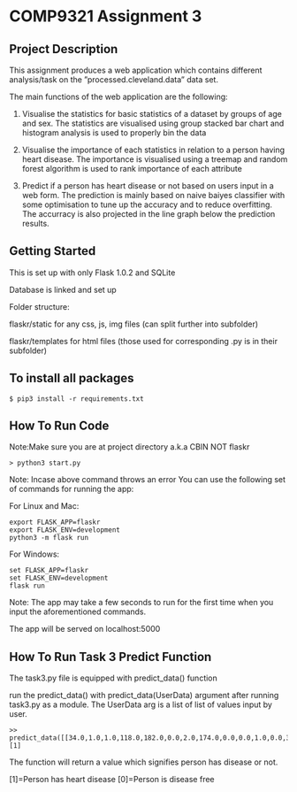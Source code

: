 # COMP9321 Assignment 3

## Project Description
This assignment produces a web application which contains different analysis/task on the ”processed.cleveland.data” data set.

The main functions of the web application are the following:
1) Visualise the statistics for basic statistics of a dataset by groups of
age and sex. The statistics are visualised using group stacked bar chart and histogram analysis is used to properly bin the data

2) Visualise the importance of each statistics in relation to a person having heart disease. The importance is visualised using a treemap and random forest algorithm is used to rank importance of each attribute

3) Predict if a person has heart disease or not based on users input in a web form. The prediction is mainly based on naive baiyes classifier with some optimisation to tune up the accuracy and to reduce overfitting. The accurracy is also projected in the line graph below the prediction results.

## Getting Started

This is set up with only Flask 1.0.2 and SQLite

Database is linked and set up


Folder structure:

flaskr/static for any css, js, img files (can split further into subfolder)

flaskr/templates for html files (those used for corresponding .py is in their subfolder)

## To install all packages

```
$ pip3 install -r requirements.txt

```

## How To Run Code
Note:Make sure you are at project directory a.k.a CBIN NOT flaskr

```
> python3 start.py

```

Note: Incase above command throws an error 
You can use the following set of commands for running the app:

For Linux and Mac:

```
export FLASK_APP=flaskr
export FLASK_ENV=development
python3 -m flask run

```

For Windows:

```
set FLASK_APP=flaskr
set FLASK_ENV=development
flask run

```
Note: The app may take a few seconds to run for the first time when you input the aforementioned commands.

The app will be served on localhost:5000

## How To Run Task 3 Predict Function

The task3.py file is equipped with predict_data() function

run the predict_data() with predict_data(UserData) argument after running task3.py as a module.
The UserData arg is a list of list of values input by user. 

```
>> predict_data([[34.0,1.0,1.0,118.0,182.0,0.0,2.0,174.0,0.0,0.0,1.0,0.0,3.0]])
[1]
```
The function will return a value which signifies person has disease or not.

[1]=Person has heart disease
[0]=Person is disease free
